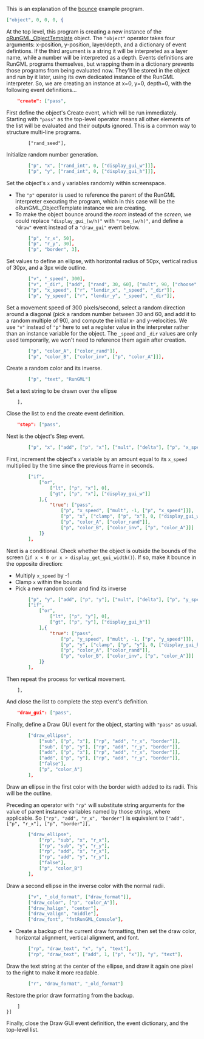 This is an explanation of the [bounce](src/datafiles/RunGML/programs/examples/bounce.json) example program.

```json
["object", 0, 0, 0, {
```
At the top level, this program is creating a new instance of the [oRunGML_ObjectTemplate](src/objects/oRunGML_ObjectTemplate) object.
The `"object"` operator takes four arguments: x-position, y-position, layer/depth, and a dictionary of event defintions.
If the third argument is a string it will be interpreted as a layer name, while a number will be interpreted as a depth.
Events definitions are RunGML programs themselves, but wrapping them in a dictionary prevents those programs from being evaluated now.  They'll be stored in the object and run by it later, using its own dedicated instance of the RunGML interpreter.
So, we are creating an instance at x=0, y=0, depth=0, with the following event definitions...

```json
	"create": ["pass",
```
First define the object's Create event, which will be run immediately.
Starting with `"pass"` as the top-level operator means all other elements of the list will be evaluated and their outputs ignored. This is a common way to structure multi-line programs.

```
		["rand_seed"],
```
Initialize random number generation.

```json
		["p", "x", ["rand_int", 0, ["display_gui_w"]]],
		["p", "y", ["rand_int", 0, ["display_gui_h"]]],
```
Set the object's `x` and `y` variables randomly within screenspace.
- The `"p"` operator is used to reference the parent of the RunGML interpreter executing the program, which in this case will be the oRunGML_ObjectTemplate instance we are creating.
- To make the object bounce around the *room* instead of the *screen*, we could replace `"display_gui_(w/h)"` with `"room_(w/h)"`, and define a `"draw"` event instead of a `"draw_gui"` event below.

```json
		["p", "r_x", 50],
		["p", "r_y", 30],
		["p", "border", 3],
```
Set values to define an ellipse, with horizontal radius of 50px, vertical radius of 30px, and a 3px wide outline.

```json
		["v", "_speed", 300],
		["v", "_dir", ["add", ["rand", 30, 60], ["mult", 90, ["choose", ["list", 0, 1, 2, 3]]]]],
		["p", "x_speed", ["r", "lendir_x", "_speed", "_dir"]],
		["p", "y_speed", ["r", "lendir_y", "_speed", "_dir"]],
```
Set a movement speed of 300 pixels/second, select a random direction around a diagonal (pick a random number between 30 and 60, and add it to a random multiple of 90), and compute the initial x- and y-velocities.  We use `"v"` instead of `"p"` here to set a register value in the interpreter rather than an instance variable for the object.  The `_speed` and `_dir` values are only used temporarily, we won't need to reference them again after creation.

```json
		["p", "color_A", ["color_rand"]],
		["p", "color_B", ["color_inv", ["p", "color_A"]]],
```
Create a random color and its inverse.

```json
		["p", "text", "RunGML"]
```
Set a text string to be drawn over the ellipse

```
	],
```
Close the list to end the create event definition.

```json
	"step": ["pass",
```
Next is the object's Step event.

```json
		["p", "x", ["add", ["p", "x"], ["mult", ["delta"], ["p", "x_speed"]]]],
```
First, increment the object's `x` variable by an amount equal to its `x_speed` multiplied by the time since the previous frame in seconds.

```json
		["if",
			["or",
				["lt", ["p", "x"], 0],
				["gt", ["p", "x"], ["display_gui_w"]]
			],{
				"true": ["pass",
					["p", "x_speed", ["mult", -1, ["p", "x_speed"]]],
					["p", "x", ["clamp", ["p", "x"], 0, ["display_gui_w"]]],
					["p", "color_A", ["color_rand"]],
					["p", "color_B", ["color_inv", ["p", "color_A"]]]
			]}
		],
```
Next is a conditional.  Check whether the object is outside the bounds of the screen (`if x < 0 or x > display_get_gui_width()`).
If so, make it bounce in the opposite direction:
- Multiply `x_speed` by -1
- Clamp `x` within the bounds
- Pick a new random color and find its inverse

```json
		["p", "y", ["add", ["p", "y"], ["mult", ["delta"], ["p", "y_speed"]]]],
		["if",
			["or",
				["lt", ["p", "y"], 0],
				["gt", ["p", "y"], ["display_gui_h"]]
			],{
				"true": ["pass",
					["p", "y_speed", ["mult", -1, ["p", "y_speed"]]],
					["p", "y", ["clamp", ["p", "y"], 0, ["display_gui_h"]]],
					["p", "color_A", ["color_rand"]],
					["p", "color_B", ["color_inv", ["p", "color_A"]]]
			]}
		],
```
Then repeat the process for vertical movement.

```
	],
```
And close the list to complete the step event's definition.

```json
	"draw_gui": ["pass",
```
Finally, define a Draw GUI event for the object, starting with `"pass"` as usual.

```json
		["draw_ellipse", 
			["sub", ["p", "x"], ["rp", "add", "r_x", "border"]],
			["sub", ["p", "y"], ["rp", "add", "r_y", "border"]],
			["add", ["p", "x"], ["rp", "add", "r_x", "border"]],
			["add", ["p", "y"], ["rp", "add", "r_y", "border"]],
			["false"],
			["p", "color_A"]
		],
```

Draw an ellipse in the first color with the border width added to its radii.  This will be the outline.

Preceding an operator with `"rp"` will substitute string arguments for the value of parent instance variables named by those strings, where applicable. So `["rp", "add", "r_x", "border"]` is equivalent to `["add", ["p", "r_x"], ["p", "border"]],`

```json
		["draw_ellipse", 
			["rp", "sub", "x", "r_x"],
			["rp", "sub", "y", "r_y"],
			["rp", "add", "x", "r_x"],
			["rp", "add", "y", "r_y"],
			["false"],
			["p", "color_B"]
		],
```

Draw a second ellipse in the inverse color with the normal radii.

```json
		["v", "_old_format", ["draw_format"]],
		["draw_color", ["p", "color_A"]],
		["draw_halign", "center"],
		["draw_valign", "middle"],
		["draw_font", "fntRunGML_Console"],

```
- Create a backup of the current draw formatting, then set the draw color, horizontal alignment, vertical alignment, and font.

```json
		["rp", "draw_text", "x", "y", "text"],
		["rp", "draw_text", ["add", 1, ["p", "x"]], "y", "text"],
```
Draw the text string at the center of the ellipse, and draw it again one pixel to the right to make it more readable.

```json
		["r", "draw_format", "_old_format"]
```

Restore the prior draw formatting from the backup.

```
	]
}]
```
Finally, close the Draw GUI event definition, the event dictionary, and the top-level list.


